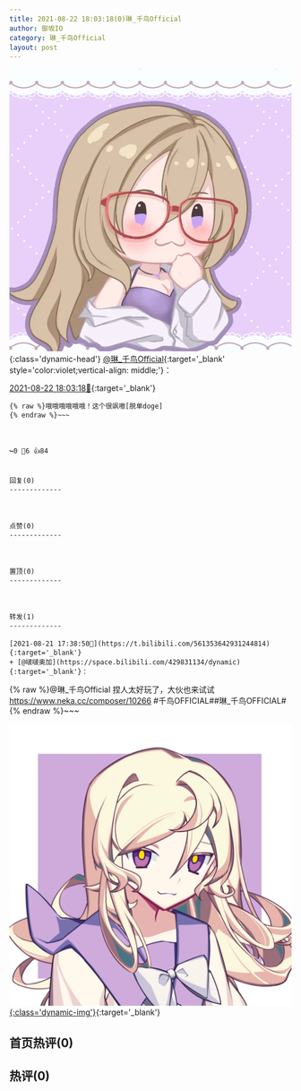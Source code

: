 ```yaml
---
title: 2021-08-22 18:03:18(0)琳_千鸟Official
author: 御坂IO
category: 琳_千鸟Official
layout: post
---
```


![img](/images/c0a88f85ebd0d056f37b114e0748e69556c8b488.jpg){:class='dynamic-head'}
[@琳_千鸟Official](https://space.bilibili.com/1620923329/dynamic){:target='_blank' style='color:violet;vertical-align: middle;'}：

[2021-08-22 18:03:18🔗](https://t.bilibili.com/561731033114003930){:target='_blank'}

~~~
{% raw %}哦哦哦哦哦哦！这个很飒嗷[脱单doge]
{% endraw %}~~~



↪️0 💬6 👍84


回复(0)
-------------



点赞(0)
-------------



置顶(0)
-------------



转发(1)
-------------

[2021-08-21 17:38:50🔗](https://t.bilibili.com/561353642931244814){:target='_blank'}
+ [@啵啵奥加](https://space.bilibili.com/429831134/dynamic){:target='_blank'}：
~~~
{% raw %}@琳_千鸟Official 
捏人太好玩了，大伙也来试试
https://www.neka.cc/composer/10266
#千鸟OFFICIAL##琳_千鸟OFFICIAL#
{% endraw %}~~~


[![img](/images/1d40c06eb924c5985d0fd2e36562911f5e44e1c8.png){:class='dynamic-img'}](/images/1d40c06eb924c5985d0fd2e36562911f5e44e1c8.png){:target='_blank'}




首页热评(0)
-------------



热评(0)
-------------



